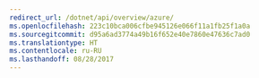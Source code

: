 ```yaml
---
redirect_url: /dotnet/api/overview/azure/
ms.openlocfilehash: 223c10bca006cfbe945126e066f11a1fb25f1a0a
ms.sourcegitcommit: d95a6ad3774a49b16f652e40e7860e47636c7ad0
ms.translationtype: HT
ms.contentlocale: ru-RU
ms.lasthandoff: 08/28/2017
---
```

